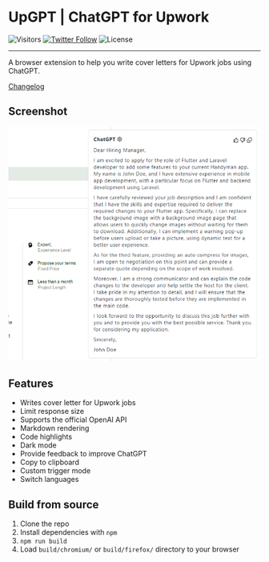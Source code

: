 # UpGPT | ChatGPT for Upwork 

![Visitors](https://visitor-badge.glitch.me/badge?page_id=usmansharif525.chatgpt-upwork-extension&left_color=green&right_color=red)
[![Twitter Follow](https://img.shields.io/twitter/follow/ItsUsmanSharif?style=social)](https://twitter.com/ItsUsmanSharif)
![License](https://img.shields.io/github/license/usmansharif525/chatgpt-upwork-extension)

---

A browser extension to help you write cover letters for Upwork jobs using ChatGPT.

<!-- [Install from Chrome Web Store](https://usmansharif.com/upgptchrome?utm_source=github)

[Install from Mozilla Add-on Store](https://usmansharif.com/upgptfirefox?utm_source=github) -->

[Changelog](https://upgpt.canny.io/changelog)

## Screenshot

![Screenshot](screenshots/extension.png?raw=true)

## Features

- Writes cover letter for Upwork jobs
- Limit response size
- Supports the official OpenAI API
- Markdown rendering
- Code highlights
- Dark mode
- Provide feedback to improve ChatGPT
- Copy to clipboard
- Custom trigger mode
- Switch languages

## Build from source

1. Clone the repo
2. Install dependencies with `npm`
3. `npm run build`
4. Load `build/chromium/` or `build/firefox/` directory to your browser
